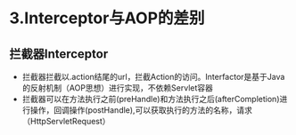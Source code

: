 # 3.Interceptor与AOP的差别

## 拦截器Interceptor

* 拦截器拦截以.action结尾的url，拦截Action的访问。Interfactor是基于Java的反射机制（AOP思想）进行实现，不依赖Servlet容器
* 拦截器可以在方法执行之前(preHandle)和方法执行之后(afterCompletion)进行操作，回调操作(postHandle),可以获取执行的方法的名称，请求（HttpServletRequest）
